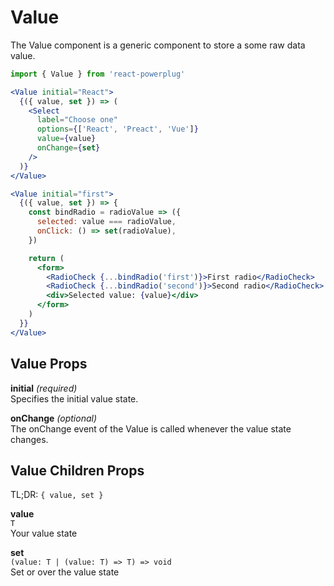 # Value

The Value component is a generic component to store a some raw data value.

```js
import { Value } from 'react-powerplug'
```

```jsx
<Value initial="React">
  {({ value, set }) => (
    <Select
      label="Choose one"
      options={['React', 'Preact', 'Vue']}
      value={value}
      onChange={set}
    />
  )}
</Value>
```

```jsx
<Value initial="first">
  {({ value, set }) => {
    const bindRadio = radioValue => ({
      selected: value === radioValue,
      onClick: () => set(radioValue),
    })

    return (
      <form>
        <RadioCheck {...bindRadio('first')}>First radio</RadioCheck>
        <RadioCheck {...bindRadio('second')}>Second radio</RadioCheck>
        <div>Selected value: {value}</div>
      </form>
    )
  }}
</Value>
```

## Value Props

**initial** _(required)_  
Specifies the initial value state.

**onChange** _(optional)_  
The onChange event of the Value is called whenever the value state changes.

## Value Children Props

TL;DR: `{ value, set }`

**value**  
`T`  
Your value state

**set**  
`(value: T | (value: T) => T) => void`  
Set or over the value state
